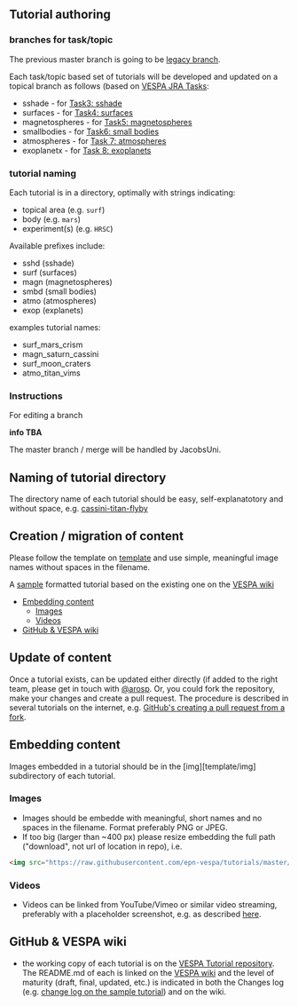 ## Tutorial authoring

### branches for task/topic
The previous master branch is going to be [legacy branch]().

Each task/topic based set of tutorials will be developed and updated on a topical branch as follows (based on [VESPA JRA Tasks](https://voparis-confluence.obspm.fr):

* sshade - for [Task3: sshade](https://voparis-confluence.obspm.fr/display/VES/JRA-Task+3.+SSHADE)
* surfaces - for [Task4: surfaces](https://voparis-confluence.obspm.fr/display/VES/JRA-Task+4.+Surfaces)
* magnetospheres - for [Task5: magnetospheres](https://voparis-confluence.obspm.fr/display/VES/JRA-Task+5.+Magnetospheres)
* smallbodies - for [Task6: small bodies](https://voparis-confluence.obspm.fr/display/VES/JRA-Task+6.+Small+bodies)
* atmospheres - for [Task 7: atmospheres](https://voparis-confluence.obspm.fr/display/VES/JRA-Task+7.+Atmospheres)
* exoplanetx - for [Task 8: exoplanets](https://voparis-confluence.obspm.fr/display/VES/JRA-Task+8.+Exoplanets)

### tutorial naming
Each tutorial is in a directory, optimally with strings indicating:

* topical area (e.g. ```surf```)
* body (e.g. ```mars```)
* experiment(s) (e.g. ```HRSC```)

Available prefixes include:

* sshd (sshade)
* surf (surfaces)
* magn (magnetospheres)
* smbd (small bodies)
* atmo (atmospheres)
* exop (explanets)

examples tutorial names:

* surf_mars_crism
* magn_saturn_cassini
* surf_moon_craters
* atmo_titan_vims


### Instructions
For editing a branch 

**info TBA**

The master branch / merge will be handled by JacobsUni.



## Naming of tutorial directory

The directory name of each tutorial should be easy, self-explanatotory and without space, e.g. [cassini-titan-flyby](cassini-titan-flyby)

## Creation / migration of content 

Please follow the template on [template](template) and use simple, meaningful image names without spaces in the filename.

A [sample](sample) formatted tutorial based on the existing one on the [VESPA wiki](https://voparis-confluence.obspm.fr/pages/viewpage.action?pageId=564111)

* [Embedding content](#embedding-content)
  * [Images](#images)
  * [Videos](#videos)
* [GitHub & VESPA wiki](#github--vespa-wiki)

## Update of content

Once a tutorial exists, can be updated either directly (if added to the right team, please get in touch with [@arosp](https://github.com/aprossi). Or, you could fork the repository, make your changes and create a pull request. The procedure is described in several tutorials on the internet, e.g. [GitHub's creating a pull request from a fork](https://help.github.com/articles/creating-a-pull-request-from-a-fork/).

##  Embedding content
Images embedded in a tutorial should be in the [img][template/img] subdirectory of each tutorial.

### Images
* Images should be embedde with meaningful, short names and no spaces in the filename. Format preferably PNG or JPEG. 
* If too big (larger than ~400 px) please resize embedding the full path ("download", not url of location in repo), i.e.

```html
<img src="https://raw.githubusercontent.com/epn-vespa/tutorials/master/template/img/1.png" width="400">
```
### Videos 
* Videos can be linked from YouTube/Vimeo or similar video streaming, preferably with a placeholder screenshot, e.g. as described [here](http://stackoverflow.com/questions/4279611/how-to-embed-a-video-into-github-readme-md).

## GitHub & VESPA wiki
* the working copy of each tutorial is on the [VESPA Tutorial repository](https://github.com/epn-vespa/tutorials). The README.md of each is linked on the [VESPA wiki](http://discussions.europlanet-vespa.eu/) and the level of maturity (draft, final, updated, etc.) is indicated in both the Changes log (e.g. [change log on the sample tutorial](https://github.com/epn-vespa/tutorials/tree/master/template#change-log)) and on the wiki.
